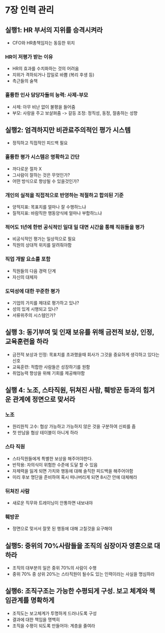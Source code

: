 # 7장 인력 관리

## 실행1: HR 부서의 지위를 승격시켜라
* CFO와 HR총책임자는 동등한 위치

### HR이 저평가 받는 이유
* HR의 효과를 수치화하는 것의 어려움
* 지위가 격하되거나 잡일로 바쁨 (복리 후생 등)
* 측근들의 술책

### 훌륭한 인사 담당자들의 능력: 사제-부모
* 사제: 아무 비난 없이 불평을 들어줌
* 부모: 사랑을 주고 보살펴줌
->  갈등 조정: 정직성, 동정, 절충하는 성향

## 실행2: 엄격하지만 비관료주의적인 평가 시스템
* 정직하고 직접적인 피드백 필요

### 훌륭한 평가 시스템은 명확하고 간단
* 까다로운 절차 X
* 그사람이 잘하는 것은 무엇인가?
* 어떤 방식으로 향상될 수 있을것인가?

### 개인의 실적을 직접적으로 반영하는 적절하고 합의된 기준
* 양적지표: 목표치를 얼마나 잘 수행하느냐
* 질적지표: 바람직한 행동양식에 얼마나 부합하느냐

### 적어도 1년에 한번 공식적인 일대 일 대면 시간을 통해 직원들을 평가
* 비공식적인 평가는 일상적으로 필요
* 직원의 상대적 위치를 알려줘야함

### 직업 개발 요소를 포함
* 직원들의 다음 경력 단계
* 자신의 대체자

### 도덕성에 대한 꾸준한 평가
* 기업의 가치를 제대로 평가하고 있나?
* 성의 있게 시행되고 있나?
* 서류위주의 시스템인가?

## 실행 3: 동기부여 및 인재 보유를 위해 금전적 보상, 인정, 교육훈련을 하라
* 금전적 보상과 인정: 목표치를 초과했을때 회사가 그것을 중요하게 생각하고 있다는 신호
* 교육훈련: 적합한 사람들은 성장하기를 원함
* 취업능력 향상을 위해 기회를 제공해야함

## 실행 4: 노조, 스타직원, 뒤쳐진 사람, 훼방꾼 등과의 힘겨운 관계에 정면으로 맞서라
### 노조
* 원리원칙 고수: 협상 가능하고 가능하지 않은 것을 구분하여 신뢰를 줌
* 첫 만남을 협상 테이블이 아니게 하라

### 스타 직원
* 스타직원들에게 특별한 보상을 해주어야한다.
* 반작용: 자의식이 위험한 수준에 도달 할 수 있음
* 자제력을 잃게 되면 가치와 행동에 대해 솔직한 피드백을 해주어야함
* 미리 후보 명단을 준비하여 혹시 떠나버리게 되면 8시간 안에 대체해라

### 뒤쳐진 사람
* 새로운 직무와 트레이닝이 안통하면 내보내야

### 훼방꾼
* 정면으로 맞서서 잘못 된 행동에 대해 고칠것을 요구해야

## 실행5: 중위의 70%사람들을 조직의 심장이자 영혼으로 대하라
* 조직의 대부분의 일은 중위 70%의 사람이 수행
* 중위 70% 중 상위 20%는 스타직원이 될수도 있는 인력이라는 사실을 명심하라

## 실행6: 조직구조는 가능한 수평되게 구성. 보고 체계와 책임관계를 명확하게
* 조직도는 보고체계가 투명하게 드러나도록 구성
* 결과에 대한 책임을 명백히
* 조직을 수평이 되도록 만들어야: 계층을 줄여라